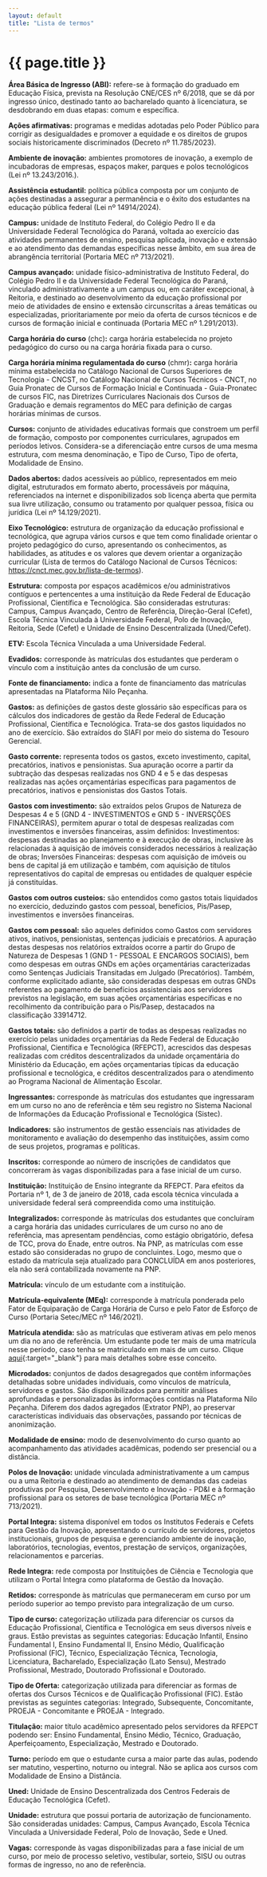 ```yaml
---
layout: default
title: "Lista de termos"
---
```


<!-- Parte de Navegação

Veja qual é a o nome da próxima página e da anterior e adicione abaixo no formato:

[Anterior: Nome da páginas](/documentacao/caminho_do_arquivo)
[Próximo: Nome da páginas »](/documentacao/caminho_do_arquivo) 
-->

# {{ page.title }}

__Área Básica de Ingresso (ABI):__ refere-se à formação do graduado em Educação Física, prevista na Resolução CNE/CES nº 6/2018, que se dá por ingresso único, destinado tanto ao bacharelado quanto à licenciatura, se desdobrando em duas etapas: comum e específica.

__Ações afirmativas:__ programas e medidas adotadas pelo Poder Público para corrigir as desigualdades e promover a equidade e os direitos de grupos sociais historicamente discriminados (Decreto nº 11.785/2023).

__Ambiente de inovação:__ ambientes promotores de inovação, a exemplo de incubadoras de empresas, espaços maker, parques e polos tecnológicos (Lei nº 13.243/2016.).

__Assistência estudantil:__ política pública composta por um conjunto de ações destinadas a assegurar a permanência e o êxito dos estudantes na educação pública federal (Lei nº 14914/2024).

__Campus:__ unidade de Instituto Federal, do Colégio Pedro II e da Universidade Federal Tecnológica do Paraná, voltada ao exercício das atividades permanentes de ensino, pesquisa aplicada, inovação e extensão e ao atendimento das demandas específicas nesse âmbito, em sua área de abrangência territorial (Portaria MEC nº 713/2021).

__Campus avançado:__ unidade físico-administrativa de Instituto Federal, do Colégio Pedro II e da Universidade Federal Tecnológica do Paraná, vinculado administrativamente a um campus ou, em caráter excepcional, à Reitoria, e destinado ao desenvolvimento da educação profissional por meio de atividades de ensino e extensão circunscritas a áreas temáticas ou especializadas, prioritariamente por meio da oferta de cursos técnicos e de cursos de formação inicial e continuada (Portaria MEC nº 1.291/2013).

__Carga horária do curso__ (chc)__:__ carga horária estabelecida no projeto pedagógico do curso ou na carga horária fixada para o curso.

__Carga horária mínima regulamentada do curso__ (chmr)__:__ carga horária mínima estabelecida no Catálogo Nacional de Cursos Superiores de Tecnologia - CNCST, no Catálogo Nacional de Cursos Técnicos - CNCT, no Guia Pronatec de Cursos de Formação Inicial e Continuada - Guia-Pronatec de cursos FIC, nas Diretrizes Curriculares Nacionais dos Cursos de Graduação e demais regramentos do MEC para definição de cargas horárias mínimas de cursos.

__Cursos:__ conjunto de atividades educativas formais que constroem um perfil de formação, composto por componentes curriculares, agrupados em períodos letivos. Considera-se a diferenciação entre cursos de uma mesma estrutura, com mesma denominação, e Tipo de Curso, Tipo de oferta, Modalidade de Ensino.

__Dados abertos:__ dados acessíveis ao público, representados em meio digital, estruturados em formato aberto, processáveis por máquina, referenciados na internet e disponibilizados sob licença aberta que permita sua livre utilização, consumo ou tratamento por qualquer pessoa, física ou jurídica (Lei nº 14.129/2021).

__Eixo Tecnológico:__ estrutura de organização da educação profissional e tecnológica, que agrupa vários cursos e que tem como finalidade orientar o projeto pedagógico do curso, apresentando os conhecimentos, as habilidades, as atitudes e os valores que devem orientar a organização curricular (Lista de termos do Catálogo Nacional de Cursos Técnicos: https://cnct.mec.gov.br/lista-de-termos).

__Estrutura:__ composta por espaços acadêmicos e/ou administrativos contíguos e pertencentes a uma instituição da Rede Federal de Educação Profissional, Científica e Tecnológica. São consideradas estruturas: Campus, Campus Avançado, Centro de Referência, Direção-Geral (Cefet), Escola Técnica Vinculada à Universidade Federal, Polo de Inovação, Reitoria, Sede (Cefet) e Unidade de Ensino Descentralizada (Uned/Cefet).

__ETV:__ Escola Técnica Vinculada a uma Universidade Federal.

__Evadidos:__ corresponde às matrículas dos estudantes que perderam o vínculo com a instituição antes da conclusão de um curso.

__Fonte de financiamento:__ indica a fonte de financiamento das matrículas apresentadas na Plataforma Nilo Peçanha.

__Gastos:__ as definições de gastos deste glossário são específicas para os cálculos dos indicadores de gestão da Rede Federal de Educação Profissional, Científica e Tecnológica. Trata-se dos gastos liquidados no ano de exercício. São extraídos do SIAFI por meio do sistema do Tesouro Gerencial.

__Gasto corrente:__ representa todos os gastos, exceto investimento, capital, precatórios, inativos e pensionistas. Sua apuração ocorre a partir da subtração das despesas realizadas nos GND 4 e 5 e das despesas realizadas nas ações orçamentárias específicas para pagamentos de precatórios, inativos e pensionistas dos Gastos Totais.

__Gastos com investimento:__ são extraídos pelos Grupos de Natureza de Despesas 4 e 5 (GND 4 - INVESTIMENTOS e GND 5 - INVERSÇÕES FINANCEIRAS), permitem apurar o total de despesas realizadas com investimentos e inversões financeiras, assim definidos: Investimentos: despesas destinadas ao planejamento e à execução de obras, inclusive às relacionadas à aquisição de imóveis considerados necessários à realização de obras; Inversões Financeiras: despesas com aquisição de imóveis ou bens de capital já em utilização e também, com aquisição de títulos representativos do capital de empresas ou entidades de qualquer espécie já constituídas.

__Gastos com outros custeios:__ são entendidos como gastos totais liquidados no exercício, deduzindo gastos com pessoal, benefícios, Pis/Pasep, investimentos e inversões financeiras.

__Gastos com pessoal:__ são aqueles definidos como Gastos com servidores ativos, inativos, pensionistas, sentenças judiciais e precatórios. A apuração destas despesas nos relatórios extraídos ocorre a partir do Grupo de Natureza de Despesas 1 (GND 1 - PESSOAL E ENCARGOS SOCIAIS), bem como despesas em outras GNDs em ações orçamentárias caracterizadas como Sentenças Judiciais Transitadas em Julgado (Precatórios). Também, conforme explicitado adiante, são consideradas despesas em outras GNDs referentes ao pagamento de benefícios assistenciais aos servidores previstos na legislação, em suas ações orçamentárias específicas e no recolhimento da contribuição para o Pis/Pasep, destacados na classificação 33914712.

__Gastos totais:__ são definidos a partir de todas as despesas realizadas no exercício pelas unidades orçamentárias da Rede Federal de Educação Profissional, Científica e Tecnológica (RFEPCT), acrescidos das despesas realizadas com créditos descentralizados da unidade orçamentária do Ministério da Educação, em ações orçamentarias típicas da educação profissional e tecnológica, e créditos descentralizados para o atendimento ao Programa Nacional de Alimentação Escolar.

__Ingressantes:__ corresponde às matrículas dos estudantes que ingressaram em um curso no ano de referência e têm seu registro no Sistema Nacional de Informações da Educação Profissional e Tecnológica (Sistec).

__Indicadores:__ são instrumentos de gestão essenciais nas atividades de monitoramento e avaliação do desempenho das instituições, assim como de seus projetos, programas e políticas.

__Inscritos:__ corresponde ao número de inscrições de candidatos que concorreram às vagas disponibilizadas para a fase inicial de um curso.

__Instituição:__ Instituição de Ensino integrante da RFEPCT. Para efeitos da Portaria nº 1, de 3 de janeiro de 2018, cada escola técnica vinculada a universidade federal será compreendida como uma instituição.

__Integralizados:__ corresponde às matrículas dos estudantes que concluíram a carga horária das unidades curriculares de um curso no ano de referência, mas apresentam pendências, como estágio obrigatório, defesa de TCC, prova do Enade, entre outros. Na PNP, as matrículas com esse estado são consideradas no grupo de concluintes. Logo, mesmo que o estado da matrícula seja atualizado para CONCLUÍDA em anos posteriores, ela não será contabilizada novamente na PNP.

__Matrícula:__ vínculo de um estudante com a instituição.

__Matrícula-equivalente (MEq):__ corresponde à matrícula ponderada pelo Fator de Equiparação de Carga Horária de Curso e pelo Fator de Esforço de Curso (Portaria Setec/MEC nº 146/2021).

__Matrícula atendida:__ são as matrículas que estiveram ativas em pelo menos um dia no ano de referência. Um estudante pode ter mais de uma matrícula nesse período, caso tenha se matriculado em mais de um curso. Clique [aqui](/documentacao/usuarios-especializados/situacoes_matriculas){:target="_blank"} para mais detalhes sobre esse conceito.

__Microdados:__ conjuntos de dados desagregados que contêm informações detalhadas sobre unidades individuais, como vínculos de matrícula, servidores e gastos. São disponibilizados para permitir análises aprofundadas e personalizadas às informações contidas na Plataforma Nilo Peçanha. Diferem dos dados agregados (Extrator PNP), ao preservar características individuais das observações, passando por técnicas de anonimização.

__Modalidade de ensino:__ modo de desenvolvimento do curso quanto ao acompanhamento das atividades acadêmicas, podendo ser presencial ou a distância.

__Polos de Inovação:__ unidade vinculada administrativamente a um campus ou a uma Reitoria e destinado ao atendimento de demandas das cadeias produtivas por Pesquisa, Desenvolvimento e Inovação - PD&I e à formação profissional para os setores de base tecnológica (Portaria MEC nº 713/2021).

__Portal Integra:__ sistema disponível em todos os Institutos Federais e Cefets para Gestão da Inovação, apresentando o currículo de servidores, projetos institucionais, grupos de pesquisa e gerenciando ambiente de inovação, laboratórios, tecnologias, eventos, prestação de serviços, organizações, relacionamentos e parcerias.

__Rede Integra:__ rede composta por Instituições de Ciência e Tecnologia que utilizam o Portal Integra como plataforma de Gestão da Inovação.

__Retidos:__ corresponde às matrículas que permaneceram em curso por um período superior ao tempo previsto para integralização de um curso.

__Tipo de curso:__ categorização utilizada para diferenciar os cursos da Educação Profissional, Científica e Tecnológica em seus diversos níveis e graus. Estão previstas as seguintes categorias: Educação Infantil, Ensino Fundamental I, Ensino Fundamental II, Ensino Médio, Qualificação Profissional (FIC), Técnico, Especialização Técnica, Tecnologia, Licenciatura, Bacharelado, Especialização (Lato Sensu), Mestrado Profissional, Mestrado, Doutorado Profissional e Doutorado.

__Tipo de Oferta:__ categorização utilizada para diferenciar as formas de ofertas dos Cursos Técnicos e de Qualificação Profissional (FIC). Estão previstas as seguintes categorias: Integrado, Subsequente, Concomitante, PROEJA - Concomitante e PROEJA - Integrado.

__Titulação:__ maior título acadêmico apresentado pelos servidores da RFEPCT podendo ser: Ensino Fundamental, Ensino Médio, Técnico, Graduação, Aperfeiçoamento, Especialização, Mestrado e Doutorado.

__Turno:__ período em que o estudante cursa a maior parte das aulas, podendo ser matutino, vespertino, noturno ou integral. Não se aplica aos cursos com Modalidade de Ensino a Distância.

__Uned:__ Unidade de Ensino Descentralizada dos Centros Federais de Educação Tecnológica (Cefet).

__Unidade:__ estrutura que possui portaria de autorização de funcionamento. São consideradas unidades:  Campus, Campus Avançado, Escola Técnica Vinculada a Universidade Federal, Polo de Inovação, Sede e Uned.

__Vagas:__ corresponde às vagas disponibilizadas para a fase inicial de um curso, por meio de processo seletivo, vestibular, sorteio, SISU ou outras formas de ingresso, no ano de referência.